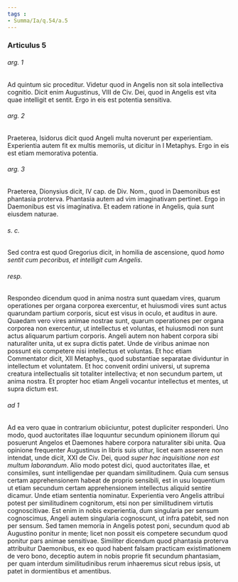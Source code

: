 ```yaml
---
tags : 
- Summa/Ia/q.54/a.5
---
```


### Articulus 5

###### arg. 1
Ad quintum sic proceditur. Videtur quod in Angelis non sit sola intellectiva cognitio. Dicit enim Augustinus, VIII de Civ. Dei, quod in Angelis est vita quae intelligit et sentit. Ergo in eis est potentia sensitiva.

###### arg. 2
Praeterea, Isidorus dicit quod Angeli multa noverunt per experientiam. Experientia autem fit ex multis memoriis, ut dicitur in I Metaphys. Ergo in eis est etiam memorativa potentia.

###### arg. 3
Praeterea, Dionysius dicit, IV cap. de Div. Nom., quod in Daemonibus est phantasia proterva. Phantasia autem ad vim imaginativam pertinet. Ergo in Daemonibus est vis imaginativa. Et eadem ratione in Angelis, quia sunt eiusdem naturae.

###### s. c.
Sed contra est quod Gregorius dicit, in homilia de ascensione, quod *homo sentit cum pecoribus, et intelligit cum Angelis*.

###### resp.
Respondeo dicendum quod in anima nostra sunt quaedam vires, quarum operationes per organa corporea exercentur, et huiusmodi vires sunt actus quarundam partium corporis, sicut est visus in oculo, et auditus in aure. Quaedam vero vires animae nostrae sunt, quarum operationes per organa corporea non exercentur, ut intellectus et voluntas, et huiusmodi non sunt actus aliquarum partium corporis. Angeli autem non habent corpora sibi naturaliter unita, ut ex supra dictis patet. Unde de viribus animae non possunt eis competere nisi intellectus et voluntas. Et hoc etiam Commentator dicit, XII Metaphys., quod substantiae separatae dividuntur in intellectum et voluntatem. Et hoc convenit ordini universi, ut suprema creatura intellectualis sit totaliter intellectiva; et non secundum partem, ut anima nostra. Et propter hoc etiam Angeli vocantur intellectus et mentes, ut supra dictum est.

###### ad 1
Ad ea vero quae in contrarium obiiciuntur, potest dupliciter responderi. Uno modo, quod auctoritates illae loquuntur secundum opinionem illorum qui posuerunt Angelos et Daemones habere corpora naturaliter sibi unita. Qua opinione frequenter Augustinus in libris suis utitur, licet eam asserere non intendat, unde dicit, XXI de Civ. Dei, quod *super hac inquisitione non est multum laborandum*. Alio modo potest dici, quod auctoritates illae, et consimiles, sunt intelligendae per quandam similitudinem. Quia cum sensus certam apprehensionem habeat de proprio sensibili, est in usu loquentium ut etiam secundum certam apprehensionem intellectus aliquid sentire dicamur. Unde etiam sententia nominatur. Experientia vero Angelis attribui potest per similitudinem cognitorum, etsi non per similitudinem virtutis cognoscitivae. Est enim in nobis experientia, dum singularia per sensum cognoscimus, Angeli autem singularia cognoscunt, ut infra patebit, sed non per sensum. Sed tamen memoria in Angelis potest poni, secundum quod ab Augustino ponitur in mente; licet non possit eis competere secundum quod ponitur pars animae sensitivae. Similiter dicendum quod phantasia proterva attribuitur Daemonibus, ex eo quod habent falsam practicam existimationem de vero bono, deceptio autem in nobis proprie fit secundum phantasiam, per quam interdum similitudinibus rerum inhaeremus sicut rebus ipsis, ut patet in dormientibus et amentibus.

